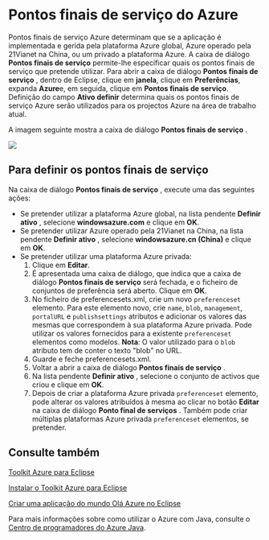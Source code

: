 <properties
    pageTitle="Pontos finais de serviço do Azure"
    description="Descreve as definições de ponto final de serviço do Azure no Azure Toolkit para Eclipse."
    services=""
    documentationCenter="java"
    authors="rmcmurray"
    manager="wpickett"
    editor=""/>

<tags
    ms.service="multiple"
    ms.workload="na"
    ms.tgt_pltfrm="multiple"
    ms.devlang="Java"
    ms.topic="article"
    ms.date="08/11/2016" 
    ms.author="robmcm"/>

<!-- Legacy MSDN URL = https://msdn.microsoft.com/library/azure/dn268600.aspx -->

# <a name="azure-service-endpoints"></a>Pontos finais de serviço do Azure #

Pontos finais de serviço Azure determinam que se a aplicação é implementada e gerida pela plataforma Azure global, Azure operado pela 21Vianet na China, ou um privado a plataforma Azure. A caixa de diálogo **Pontos finais de serviço** permite-lhe especificar quais os pontos finais de serviço que pretende utilizar. Para abrir a caixa de diálogo **Pontos finais de serviço** , dentro de Eclipse, clique em **janela**, clique em **Preferências**, expanda **Azure**e, em seguida, clique em **Pontos finais de serviço**. Definição do campo **Ativo definir** determina quais os pontos finais de serviço Azure serão utilizados para os projectos Azure na área de trabalho atual.

A imagem seguinte mostra a caixa de diálogo **Pontos finais de serviço** .

![][ic719493]

## <a name="to-set-the-service-endpoints"></a>Para definir os pontos finais de serviço ##

Na caixa de diálogo **Pontos finais de serviço** , execute uma das seguintes ações:

* Se pretender utilizar a plataforma Azure global, na lista pendente **Definir ativo** , selecione **windowsazure.com** e clique em **OK**.
* Se pretender utilizar Azure operado pela 21Vianet na China, na lista pendente **Definir ativo** , selecione **windowsazure.cn (China)** e clique em **OK**.
* Se pretender utilizar uma plataforma Azure privada:
    1. Clique em **Editar**.
    2. É apresentada uma caixa de diálogo, que indica que a caixa de diálogo **Pontos finais de serviço** será fechada, e o ficheiro de conjuntos de preferência será aberto. Clique em **OK**.
    3. No ficheiro de preferencesets.xml, crie um novo `preferenceset` elemento. Para este elemento novo, crie `name`, `blob`, `management`, `portalURL` e `publishsettings` atributos e adicionar os valores das mesmas que correspondem à sua plataforma Azure privada. Pode utilizar os valores fornecidos para a existente `preferenceset` elementos como modelos. **Nota**: O valor utilizado para o `blob` atributo tem de conter o texto "blob" no URL.
    4. Guarde e feche preferencesets.xml.
    5. Voltar a abrir a caixa de diálogo **Pontos finais de serviço** .
    6. Na lista pendente **Definir ativo** , selecione o conjunto de activos que criou e clique em **OK**.
    7. Depois de criar a plataforma Azure privada `preferenceset` elemento, pode alterar os valores atribuídos à mesma ao clicar no botão **Editar** na caixa de diálogo **Ponto final de serviços** . Também pode criar múltiplas plataformas Azure privada `preferenceset` elementos, se pretender.

## <a name="see-also"></a>Consulte também ##

[Toolkit Azure para Eclipse][]

[Instalar o Toolkit Azure para Eclipse][] 

[Criar uma aplicação do mundo Olá Azure no Eclipse][]

Para mais informações sobre como utilizar o Azure com Java, consulte o [Centro de programadores do Azure Java][].

<!-- URL List -->

[Centro de programadores do Azure Java]: http://go.microsoft.com/fwlink/?LinkID=699547
[Toolkit Azure para Eclipse]: http://go.microsoft.com/fwlink/?LinkID=699529
[Criar uma aplicação do mundo Olá Azure no Eclipse]: http://go.microsoft.com/fwlink/?LinkID=699533
[Instalar o Toolkit Azure para Eclipse]: http://go.microsoft.com/fwlink/?LinkId=699546

<!-- IMG List -->

[ic719493]: ./media/azure-toolkit-for-eclipse-azure-service-endpoints/ic719493.png
